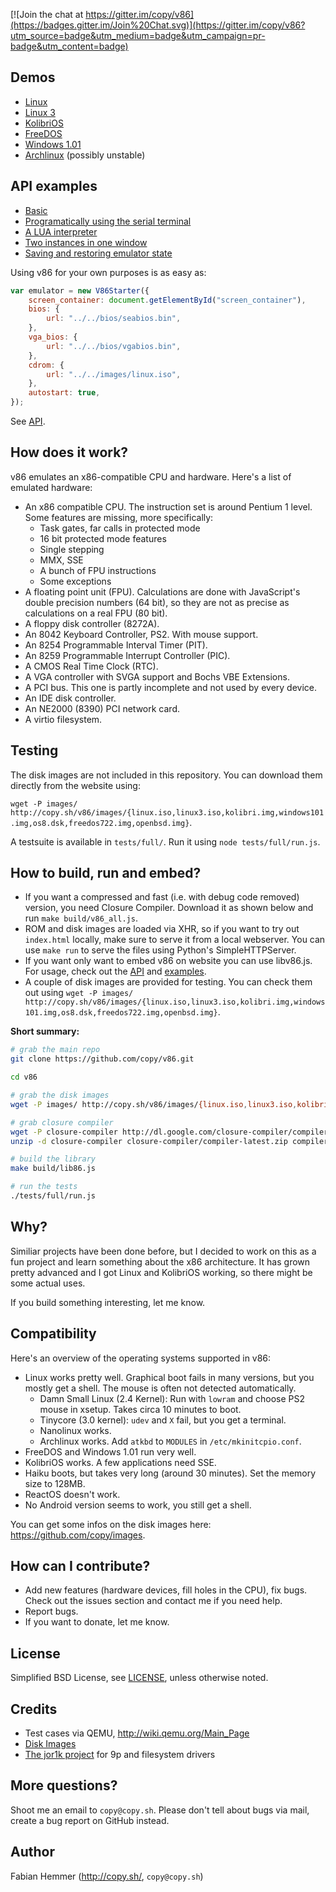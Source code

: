 [![Join the chat at https://gitter.im/copy/v86](https://badges.gitter.im/Join%20Chat.svg)](https://gitter.im/copy/v86?utm_source=badge&utm_medium=badge&utm_campaign=pr-badge&utm_content=badge)


Demos
-

- [Linux](http://copy.sh/v86/?profile=linux26)
- [Linux 3](http://copy.sh/v86/?profile=linux3)
- [KolibriOS](http://copy.sh/v86/?profile=kolibrios)
- [FreeDOS](http://copy.sh/v86/?profile=freedos)
- [Windows 1.01](http://copy.sh/v86/?profile=windows1)
- [Archlinux](http://copy.sh/v86/?profile=archlinux) (possibly unstable)


API examples
-

- [Basic](examples/basic.html)
- [Programatically using the serial terminal](examples/serial.html)
- [A LUA interpreter](examples/lua.html)
- [Two instances in one window](examples/two_instances.html)
- [Saving and restoring emulator state](examples/save_restore.html)

Using v86 for your own purposes is as easy as:

```javascript
var emulator = new V86Starter({
    screen_container: document.getElementById("screen_container"),
    bios: {
        url: "../../bios/seabios.bin",
    },
    vga_bios: {
        url: "../../bios/vgabios.bin",
    },
    cdrom: {
        url: "../../images/linux.iso",
    },
    autostart: true,
});
```

See [API](docs/api.md).


How does it work?
-

v86 emulates an x86-compatible CPU and hardware. Here's a list of emulated hardware:

- An x86 compatible CPU. The instruction set is around Pentium 1 level. Some
  features are missing, more specifically:
  - Task gates, far calls in protected mode
  - 16 bit protected mode features
  - Single stepping
  - MMX, SSE
  - A bunch of FPU instructions
  - Some exceptions
- A floating point unit (FPU). Calculations are done with JavaScript's double
  precision numbers (64 bit), so they are not as precise as calculations on a
  real FPU (80 bit).
- A floppy disk controller (8272A).
- An 8042 Keyboard Controller, PS2. With mouse support.
- An 8254 Programmable Interval Timer (PIT).
- An 8259 Programmable Interrupt Controller (PIC).
- A CMOS Real Time Clock (RTC).
- A VGA controller with SVGA support and Bochs VBE Extensions.
- A PCI bus. This one is partly incomplete and not used by every device.
- An IDE disk controller.
- An NE2000 (8390) PCI network card.
- A virtio filesystem.


Testing
-

The disk images are not included in this repository. You can download them
directly from the website using:

`wget -P images/ http://copy.sh/v86/images/{linux.iso,linux3.iso,kolibri.img,windows101.img,os8.dsk,freedos722.img,openbsd.img}`.

A testsuite is available in `tests/full/`. Run it using `node tests/full/run.js`.


How to build, run and embed?
-

- If you want a compressed and fast (i.e. with debug code removed) version, you
  need Closure Compiler. Download it as shown below and run `make build/v86_all.js`.
- ROM and disk images are loaded via XHR, so if you want to try out `index.html`
  locally, make sure to serve it from a local webserver. You can use `make run`
  to serve the files using Python's SimpleHTTPServer.
- If you want only want to embed v86 on website you can use libv86.js. For
  usage, check out the [API](docs/api.md) and [examples](examples/).
- A couple of disk images are provided for testing. You can check them out
  using `wget -P images/ http://copy.sh/v86/images/{linux.iso,linux3.iso,kolibri.img,windows101.img,os8.dsk,freedos722.img,openbsd.img}`.


**Short summary:**

```bash
# grab the main repo
git clone https://github.com/copy/v86.git

cd v86

# grab the disk images
wget -P images/ http://copy.sh/v86/images/{linux.iso,linux3.iso,kolibri.img,windows101.img,os8.dsk,freedos722.img,openbsd.img}

# grab closure compiler
wget -P closure-compiler http://dl.google.com/closure-compiler/compiler-latest.zip
unzip -d closure-compiler closure-compiler/compiler-latest.zip compiler.jar

# build the library
make build/lib86.js

# run the tests
./tests/full/run.js
```

Why?
-

Similiar projects have been done before, but I decided to work on this as a fun
project and learn something about the x86 architecture. It has grown pretty
advanced and I got Linux and KolibriOS working, so there might be some actual
uses.

If you build something interesting, let me know.


Compatibility
-

Here's an overview of the operating systems supported in v86:

- Linux works pretty well. Graphical boot fails in many versions, but you
  mostly get a shell. The mouse is often not detected automatically.
  - Damn Small Linux (2.4 Kernel): Run with `lowram` and choose PS2 mouse in
    xsetup. Takes circa 10 minutes to boot.
  - Tinycore (3.0 kernel): `udev` and `X` fail, but you get a
    terminal.
  - Nanolinux works.
  - Archlinux works. Add `atkbd` to `MODULES` in `/etc/mkinitcpio.conf`.
- FreeDOS and Windows 1.01 run very well.
- KolibriOS works. A few applications need SSE.
- Haiku boots, but takes very long (around 30 minutes). Set the memory size to 128MB.
- ReactOS doesn't work.
- No Android version seems to work, you still get a shell.

You can get some infos on the disk images here: https://github.com/copy/images.


How can I contribute?
-

- Add new features (hardware devices, fill holes in the CPU), fix bugs. Check
  out the issues section and contact me if you need help.
- Report bugs.
- If you want to donate, let me know.

License
-

Simplified BSD License, see [LICENSE](LICENSE), unless otherwise noted.


Credits
-

- Test cases via QEMU, http://wiki.qemu.org/Main_Page
- [Disk Images](https://github.com/copy/images)
- [The jor1k project](https://github.com/s-macke/jor1k) for 9p and filesystem drivers


More questions?
-

Shoot me an email to `copy@copy.sh`. Please don't tell about bugs via mail,
create a bug report on GitHub instead.


Author
-

Fabian Hemmer (http://copy.sh/, `copy@copy.sh`)

